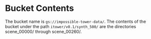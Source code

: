 # Bucket Contents

The bucket name is `gs://impossible-tower-data/`.
The contents of the bucket under the path `itower/v0.1/synth_500/` are the directories scene_00000/ through scene_00260/.